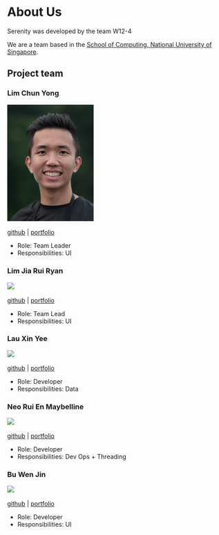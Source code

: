 # About Us 

Serenity was developed by the team W12-4

We are a team based in the [School of Computing, National University of Singapore](http://www.comp.nus.edu.sg).

## Project team

### Lim Chun Yong

<img src="/docs/images/team-profile/LimChunYong.png" width="200px"/>

[github](https://github.com/chunyongg) |
[portfolio](team/johndoe.md)

* Role: Team Leader
* Responsibilities: UI

### Lim Jia Rui Ryan

<img src="/images/team-profile/LimJiaRui.png" width="200px">

[github](https://github.com/ryanlimjr) |
[portfolio](team/johndoe.md)

* Role: Team Lead
* Responsibilities: UI

### Lau Xin Yee

<img src="/images/team-profile/LauXinYee.png" width="200px">

[github](https://github.com/xinyee20) |
[portfolio](team/johndoe.md)

* Role: Developer
* Responsibilities: Data

### Neo Rui En Maybelline

<img src="/images/team-profile/NeoRuiEn.png" width="200px">

[github](https://github.com/successs404) |
[portfolio](team/johndoe.md)

* Role: Developer
* Responsibilities: Dev Ops + Threading

### Bu Wen Jin

<img src="/images/team-profile/BuWenJin.png" width="200px">

[github](https://github.com/Nijnxw) |
[portfolio](team/johndoe.md)

* Role: Developer
* Responsibilities: UI
